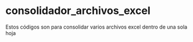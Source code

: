 # consolidador_archivos_excel
Estos códigos son para consolidar varios archivos excel dentro de una sola hoja
